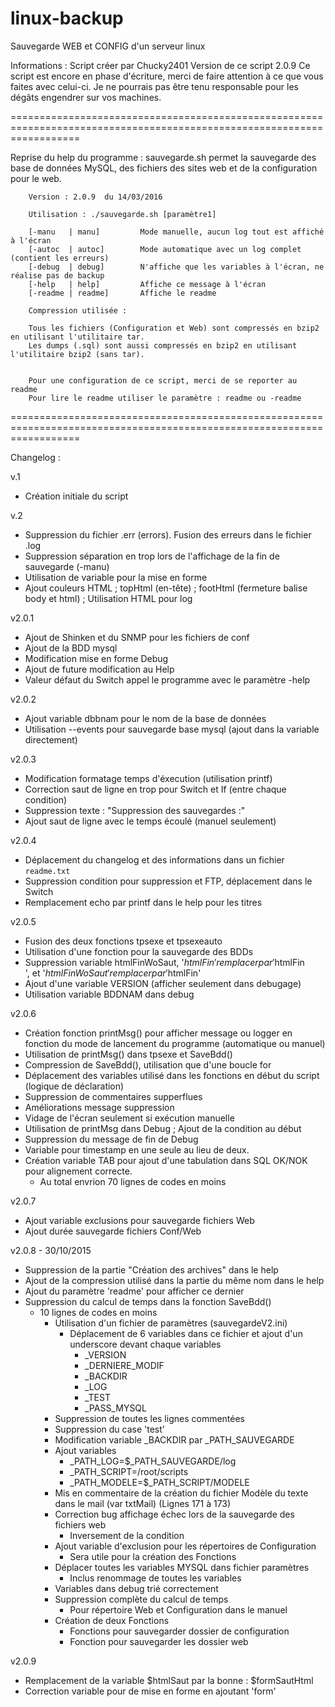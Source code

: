 # linux-backup
Sauvegarde WEB et CONFIG d'un serveur linux

Informations :
	Script créer par Chucky2401
	Version de ce script 2.0.9
	Ce script est encore en phase d'écriture, merci de faire attention à ce que vous faites avec celui-ci.
	Je ne pourrais pas être tenu responsable pour les dégâts engendrer sur vos machines.

========================================================================================================================

Reprise du help du programme :
	sauvegarde.sh permet la sauvegarde des base de données MySQL, des fichiers des sites web et de la configuration pour le web.

		Version : 2.0.9  du 14/03/2016

		Utilisation : ./sauvegarde.sh [paramètre1]

		[-manu   | manu]         Mode manuelle, aucun log tout est affiché à l'écran
		[-autoc  | autoc]        Mode automatique avec un log complet (contient les erreurs)
		[-debug  | debug]        N'affiche que les variables à l'écran, ne réalise pas de backup
		[-help   | help]         Affiche ce message à l'écran
		[-readme | readme]       Affiche le readme

		Compression utilisée :

		Tous les fichiers (Configuration et Web) sont compressés en bzip2 en utilisant l'utilitaire tar.
		Les dumps (.sql) sont aussi compressés en bzip2 en utilisant l'utilitaire bzip2 (sans tar).


		Pour une configuration de ce script, merci de se reporter au readme
		Pour lire le readme utiliser le paramètre : readme ou -readme

========================================================================================================================

Changelog :

v.1

- Création initiale du script

v.2

- Suppression du fichier .err (errors). Fusion des erreurs dans le fichier .log
- Suppression séparation en trop lors de l'affichage de la fin de sauvegarde (-manu)
- Utilisation de variable pour la mise en forme
- Ajout couleurs HTML ; topHtml (en-tête) ; footHtml (fermeture balise body et html) ; Utilisation HTML pour log

v2.0.1

- Ajout de Shinken et du SNMP pour les fichiers de conf
- Ajout de la BDD mysql
- Modification mise en forme Debug
- Ajout de future modification au Help
- Valeur défaut du Switch appel le programme avec le paramètre -help

v2.0.2

- Ajout variable dbbnam pour le nom de la base de données
- Utilisation --events pour sauvegarde base mysql (ajout dans la variable directement)

v2.0.3

- Modification formatage temps d'éxecution (utilisation printf)
- Correction saut de ligne en trop pour Switch et If (entre chaque condition)
- Suppression texte : "Suppression des sauvegardes :"
- Ajout saut de ligne avec le temps écoulé (manuel seulement)

v2.0.4

- Déplacement du changelog et des informations dans un fichier `readme.txt`
- Suppression condition pour suppression et FTP, déplacement dans le Switch
- Remplacement echo par printf dans le help pour les titres

v2.0.5

- Fusion des deux fonctions tpsexe et tpsexeauto
- Utilisation d'une fonction pour la sauvegarde des BDDs
- Suppression variable htmlFinWoSaut, '$htmlFin' remplacer par '$htmlFin <br />', et '$htmlFinWoSaut' remplacer par '$htmlFin'
- Ajout d'une variable VERSION (afficher seulement dans debugage)
- Utilisation variable BDDNAM dans debug

v2.0.6

- Création fonction printMsg() pour afficher message ou logger en fonction du mode de lancement du programme (automatique ou manuel)
- Utilisation de printMsg() dans tpsexe et SaveBdd()
- Compression de SaveBdd(), utilisation que d'une boucle for
- Déplacement des variables utilisé dans les fonctions en début du script (logique de déclaration)
- Suppression de commentaires supperflues
- Améliorations message suppression
- Vidage de l'écran seulement si exécution manuelle
- Utilisation de printMsg dans Debug ; Ajout de la condition au début
- Suppression du message de fin de Debug
- Variable pour timestamp en une seule au lieu de deux.
- Création variable TAB pour ajout d'une tabulation dans SQL OK/NOK pour alignement correcte.
  - Au total envrion 70 lignes de codes en moins

v2.0.7

- Ajout variable exclusions pour sauvegarde fichiers Web
- Ajout durée sauvegarde fichiers Conf/Web

v2.0.8 - 30/10/2015

- Suppression de la partie "Création des archives" dans le help
- Ajout de la compression utilisé dans la partie du même nom dans le help
- Ajout du paramètre 'readme' pour afficher ce dernier
- Suppression du calcul de temps dans la fonction SaveBdd()
  - 10 lignes de codes en moins
    - Utilisation d'un fichier de paramètres (sauvegardeV2.ini)
      - Déplacement de 6 variables dans ce fichier et ajout d'un underscore devant chaque variables
        - _VERSION
        - _DERNIERE_MODIF
        - _BACKDIR
        - _LOG
        - _TEST
        - _PASS_MYSQL
    - Suppression de toutes les lignes commentées
    - Suppression du case 'test'
    - Modification variable _BACKDIR par _PATH_SAUVEGARDE
    - Ajout variables
      - _PATH_LOG=$_PATH_SAUVEGARDE/log
      - _PATH_SCRIPT=/root/scripts
      - _PATH_MODELE=$_PATH_SCRIPT/MODELE
    - Mis en commentaire de la création du fichier Modèle du texte dans le mail (var txtMail) (Lignes 171 à 173)
    - Correction bug affichage échec lors de la sauvegarde des fichiers web
      - Inversement de la condition
    - Ajout variable d'exclusion pour les répertoires de Configuration
      - Sera utile pour la création des Fonctions
    - Déplacer toutes les variables MYSQL dans fichier paramètres
      - Inclus renommage de toutes les variables
    - Variables dans debug trié correctement
    - Suppression complète du calcul de temps
      - Pour répertoire Web et Configuration dans le manuel
    - Création de deux Fonctions
      - Fonctions pour sauvegarder dossier de configuration
      - Fonction pour sauvegarder les dossier web

v2.0.9

- Remplacement de la variable $htmlSaut par la bonne : $formSautHtml
- Correction variable pour de mise en forme en ajoutant 'form'
